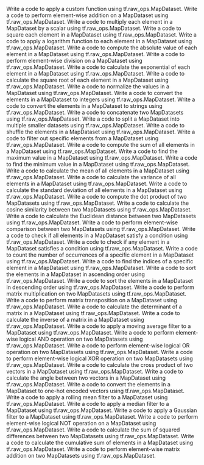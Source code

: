 Write a code to apply a custom function using tf.raw_ops.MapDataset.
Write a code to perform element-wise addition on a MapDataset using tf.raw_ops.MapDataset.
Write a code to multiply each element in a MapDataset by a scalar using tf.raw_ops.MapDataset.
Write a code to square each element in a MapDataset using tf.raw_ops.MapDataset.
Write a code to apply a logarithm function to each element in a MapDataset using tf.raw_ops.MapDataset.
Write a code to compute the absolute value of each element in a MapDataset using tf.raw_ops.MapDataset.
Write a code to perform element-wise division on a MapDataset using tf.raw_ops.MapDataset.
Write a code to calculate the exponential of each element in a MapDataset using tf.raw_ops.MapDataset.
Write a code to calculate the square root of each element in a MapDataset using tf.raw_ops.MapDataset.
Write a code to normalize the values in a MapDataset using tf.raw_ops.MapDataset.
Write a code to convert the elements in a MapDataset to integers using tf.raw_ops.MapDataset.
Write a code to convert the elements in a MapDataset to strings using tf.raw_ops.MapDataset.
Write a code to concatenate two MapDatasets using tf.raw_ops.MapDataset.
Write a code to split a MapDataset into multiple smaller datasets using tf.raw_ops.MapDataset.
Write a code to shuffle the elements in a MapDataset using tf.raw_ops.MapDataset.
Write a code to filter out specific elements from a MapDataset using tf.raw_ops.MapDataset.
Write a code to compute the sum of all elements in a MapDataset using tf.raw_ops.MapDataset.
Write a code to find the maximum value in a MapDataset using tf.raw_ops.MapDataset.
Write a code to find the minimum value in a MapDataset using tf.raw_ops.MapDataset.
Write a code to calculate the mean of all elements in a MapDataset using tf.raw_ops.MapDataset.
Write a code to calculate the variance of all elements in a MapDataset using tf.raw_ops.MapDataset.
Write a code to calculate the standard deviation of all elements in a MapDataset using tf.raw_ops.MapDataset.
Write a code to compute the dot product of two MapDatasets using tf.raw_ops.MapDataset.
Write a code to calculate the cosine similarity between two MapDatasets using tf.raw_ops.MapDataset.
Write a code to calculate the Euclidean distance between two MapDatasets using tf.raw_ops.MapDataset.
Write a code to perform element-wise comparison between two MapDatasets using tf.raw_ops.MapDataset.
Write a code to check if all elements in a MapDataset satisfy a condition using tf.raw_ops.MapDataset.
Write a code to check if any element in a MapDataset satisfies a condition using tf.raw_ops.MapDataset.
Write a code to count the number of occurrences of a specific element in a MapDataset using tf.raw_ops.MapDataset.
Write a code to find the indices of a specific element in a MapDataset using tf.raw_ops.MapDataset.
Write a code to sort the elements in a MapDataset in ascending order using tf.raw_ops.MapDataset.
Write a code to sort the elements in a MapDataset in descending order using tf.raw_ops.MapDataset.
Write a code to perform matrix multiplication on two MapDatasets using tf.raw_ops.MapDataset.
Write a code to perform matrix transposition on a MapDataset using tf.raw_ops.MapDataset.
Write a code to calculate the determinant of a matrix in a MapDataset using tf.raw_ops.MapDataset.
Write a code to calculate the inverse of a matrix in a MapDataset using tf.raw_ops.MapDataset.
Write a code to apply a moving average filter to a MapDataset using tf.raw_ops.MapDataset.
Write a code to perform element-wise logical AND operation on two MapDatasets using tf.raw_ops.MapDataset.
Write a code to perform element-wise logical OR operation on two MapDatasets using tf.raw_ops.MapDataset.
Write a code to perform element-wise logical XOR operation on two MapDatasets using tf.raw_ops.MapDataset.
Write a code to calculate the cross product of two vectors in a MapDataset using tf.raw_ops.MapDataset.
Write a code to calculate the angle between two vectors in a MapDataset using tf.raw_ops.MapDataset.
Write a code to convert the elements in a MapDataset to one-hot encoded vectors using tf.raw_ops.MapDataset.
Write a code to apply a rolling mean filter to a MapDataset using tf.raw_ops.MapDataset.
Write a code to apply a median filter to a MapDataset using tf.raw_ops.MapDataset.
Write a code to apply a Gaussian filter to a MapDataset using tf.raw_ops.MapDataset.
Write a code to perform element-wise logical NOT operation on a MapDataset using tf.raw_ops.MapDataset.
Write a code to calculate the sum of squared differences between two MapDatasets using tf.raw_ops.MapDataset.
Write a code to calculate the cumulative sum of elements in a MapDataset using tf.raw_ops.MapDataset.
Write a code to perform element-wise matrix addition on two MapDatasets using tf.raw_ops.MapDataset.